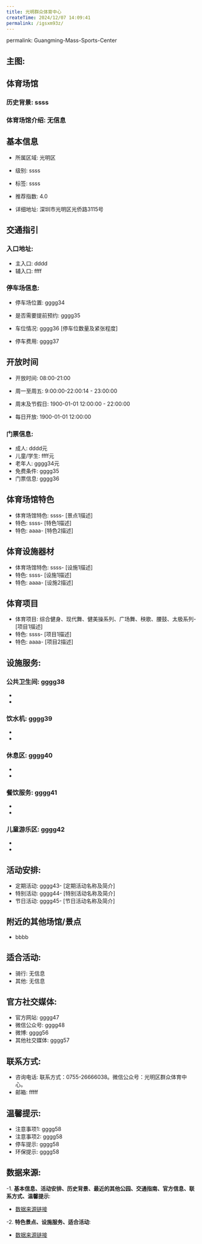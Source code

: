 ```yaml
---
title: 光明群众体育中心
createTime: 2024/12/07 14:09:41
permalink: /igsxm93z/
---
```

permalink: Guangming-Mass-Sports-Center
## 主图:
<ImageCard
image="https://www.szgm.gov.cn/img/0/276/276410/8706117.png"
title= "光明群众体育中心"
description= "光明区群众体育中心位于深圳市光明区光侨路与华夏路交会处，光明新城公园北侧，光侨路西侧，是区重大民生项目。该项目占地面积61885平方米，总建筑面积21901.1"
date="2024/12/07"
href="/"
author="sunshang-hl"
/>
## 体育场馆
### 历史背景: ssss
### 体育场馆介绍: 无信息
## 基本信息

- 所属区域: 光明区

- 级别: ssss

- 标签: ssss

- 推荐指数: 4.0

- 详细地址: 深圳市光明区光侨路3115号

## 交通指引

### 入口地址:
- 主入口: dddd
- 辅入口: ffff
### 停车场信息:
- 停车场位置: gggg34

- 是否需要提前预约: gggg35

- 车位情况: gggg36 [停车位数量及紧张程度]

- 停车费用: gggg37

## 开放时间
- 开放时间: 08:00-21:00

- 周一至周五: 9:00:00-22:00:14 - 23:00:00
- 周末及节假日: 1900-01-01 12:00:00 - 22:00:00
- 每日开放: 1900-01-01 12:00:00

### 门票信息:
- 成人: dddd元
- 儿童/学生: ffff元
- 老年人: gggg34元
- 免费条件: gggg35
- 门票信息: gggg36
## 体育场馆特色
- 体育场馆特色: ssss- [景点1描述]
- 特色: ssss- [特色1描述]
- 特色: aaaa- [特色2描述]
## 体育设施器材
- 体育场馆特色: ssss- [设施1描述]
- 特色: ssss- [设施1描述]
- 特色: aaaa- [设施2描述]
## 体育项目
- 体育项目: 综合健身、现代舞、健美操系列、广场舞、秧歌、腰鼓、太极系列- [项目1描述]
- 特色: ssss- [项目1描述]
- 特色: aaaa- [项目2描述]
## 设施服务:
### 公共卫生间: gggg38
- 
- 
### 饮水机: gggg39
- 
- 
### 休息区: gggg40
- 
- 
### 餐饮服务: gggg41
- 
- 
### 儿童游乐区: gggg42
- 
- 
## 活动安排:
- 定期活动: gggg43- [定期活动名称及简介]
- 特别活动: gggg44- [特别活动名称及简介]
- 节日活动: gggg45- [节日活动名称及简介]
## 附近的其他场馆/景点
- bbbb

## 适合活动:
- 骑行: 无信息
- 其他: 无信息

## 官方社交媒体:
- 官方网站: gggg47
- 微信公众号: gggg48
- 微博: gggg56
- 其他社交媒体: gggg57

## 联系方式:
- 咨询电话: 联系方式：0755-26666038。微信公众号：光明区群众体育中心。
- 邮箱: fffff

## 温馨提示:
- 注意事项1: gggg58
- 注意事项2: gggg58
- 停车提示: gggg58
- 环保提示: gggg58

## 数据来源:
-1. **基本信息、活动安排、历史背景、最近的其他公园、交通指南、官方信息、联系方式、温馨提示**:
- [数据来源链接](http://wtl.sz.gov.cn/ggfw/tyl/zytycgylb/index.html)

-2. **特色景点、设施服务、适合活动**:
- [数据来源链接](http://wtl.sz.gov.cn/ggfw/tyl/zytycgylb/index.html)

